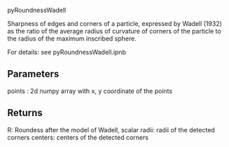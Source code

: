 pyRoundnessWadell

Sharpness of edges and corners of a particle, expressed by Wadell (1932) as the ratio of the average radius of curvature of corners of the particle to the radius of the maximum inscribed sphere.

For details: see pyRoundnessWadell.ipnb

Parameters
----------
points : 2d numpy array with x, y coordinate of the points


Returns
-------
 R:  Roundess after the model of Wadell,  scalar
 radii: radii of the detected corners
 centers: centers of the detected corners
    


